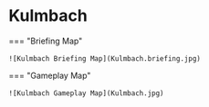 # Kulmbach

=== "Briefing Map"

    ![Kulmbach Briefing Map](Kulmbach.briefing.jpg)

=== "Gameplay Map"

    ![Kulmbach Gameplay Map](Kulmbach.jpg)
